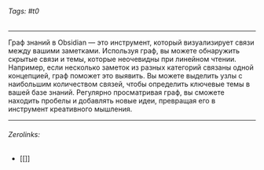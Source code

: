 ###### Tags:  #t0
___
Граф знаний в Obsidian — это инструмент, который визуализирует связи между вашими заметками. Используя граф, вы можете обнаружить скрытые связи и темы, которые неочевидны при линейном чтении. Например, если несколько заметок из разных категорий связаны одной концепцией, граф поможет это выявить. Вы можете выделить узлы с наибольшим количеством связей, чтобы определить ключевые темы в вашей базе знаний. Регулярно просматривая граф, вы сможете находить пробелы и добавлять новые идеи, превращая его в инструмент креативного мышления.
___
###### Zerolinks: 
- [[]]